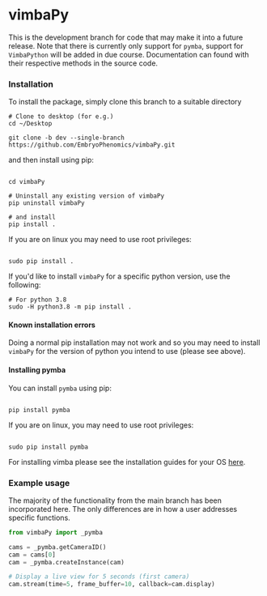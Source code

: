 # vimbaPy

This is the development branch for code that may make it into a future release. Note that there is currently only support for `pymba`, support for `VimbaPython` will be added in due course. Documentation can found with their respective methods in the source code. 

### Installation

To install the package, simply clone this branch to a suitable directory

``` shell
# Clone to desktop (for e.g.)
cd ~/Desktop

git clone -b dev --single-branch https://github.com/EmbryoPhenomics/vimbaPy.git

```
and then install using pip:

``` shell

cd vimbaPy

# Uninstall any existing version of vimbaPy
pip uninstall vimbaPy 

# and install
pip install .

```

If you are on linux you may need to use root privileges:

``` shell

sudo pip install .

```

If you'd like to install `vimbaPy` for a specific python version, use the following:

``` shell
# For python 3.8
sudo -H python3.8 -m pip install .

```
#### Known installation errors

Doing a normal pip installation may not work and so you may need to install `vimbaPy` for the version of python you intend to use (please see above). 

#### Installing pymba 

You can install `pymba` using pip:

``` shell

pip install pymba

```

If you are on linux, you may need to use root privileges:

``` shell 

sudo pip install pymba

```

For installing vimba please see the installation guides for your OS [here](https://www.alliedvision.com/en/products/software.html#c6444).

### Example usage

The majority of the functionality from the main branch has been incorporated here. The only differences are in how a user addresses specific functions.

``` python
from vimbaPy import _pymba

cams = _pymba.getCameraID()
cam = cams[0]
cam = _pymba.createInstance(cam) 

# Display a live view for 5 seconds (first camera)
cam.stream(time=5, frame_buffer=10, callback=cam.display)

```